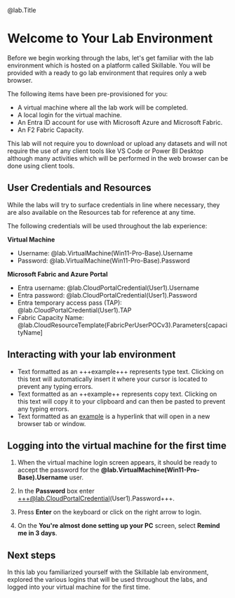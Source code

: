 @lab.Title

# Welcome to Your Lab Environment

Before we begin working through the labs, let's get familiar with the lab environment which is hosted on a platform called Skillable. You will be provided with a ready to go lab environment that requires only a web browser. 

The following items have been pre-provisioned for you:

- A virtual machine where all the lab work will be completed.
- A local login for the virtual machine. 
- An Entra ID account for use with Microsoft Azure and Microsoft Fabric.
- An F2 Fabric Capacity.

This lab will not require you to download or upload any datasets and will not require the use of any client tools like VS Code or Power BI Desktop although many activities which will be performed in the web browser can be done using client tools.

## User Credentials and Resources

While the labs will try to surface credentials in line where necessary, they are also available on the Resources tab for reference at any time.

The following credentials will be used throughout the lab experience:

**Virtual Machine**

- Username: @lab.VirtualMachine(Win11-Pro-Base).Username
- Password: @lab.VirtualMachine(Win11-Pro-Base).Password

**Microsoft Fabric and Azure Portal**

- Entra username: @lab.CloudPortalCredential(User1).Username
- Entra password: @lab.CloudPortalCredential(User1).Password
- Entra temporary access pass (TAP): @lab.CloudPortalCredential(User1).TAP
- Fabric Capacity Name: @lab.CloudResourceTemplate(FabricPerUserPOCv3).Parameters[capacityName]

## Interacting with your lab environment
- Text formatted as an +++example+++ represents type text. Clicking on this text will automatically insert it where your cursor is located to prevent any typing errors.
- Text formatted as an ++example++ represents copy text. Clicking on this text will copy it to your clipboard and can then be pasted to prevent any typing errors.
- Text formatted as an [example](https://www.microsoft.com/en-us/microsoft-fabric/getting-started) is a hyperlink that will open in a new browser tab or window.

## Logging into the virtual machine for the first time

1. When the virtual machine login screen appears, it should be ready to accept the password for the **@lab.VirtualMachine(Win11-Pro-Base).Username** user.

1. In the **Password** box enter +++@lab.CloudPortalCredential(User1).Password+++.

1. Press **Enter** on the keyboard or click on the right arrow to login.

1. On the **You're almost done setting up your PC** screen, select **Remind me in 3 days**.

## Next steps
In this lab you familiarized yourself with the Skillable lab environment, explored the various logins that will be used throughout the labs, and logged into your virtual machine for the first time.